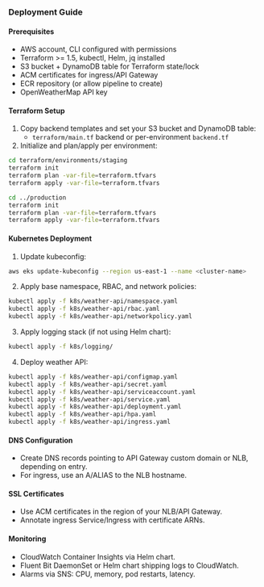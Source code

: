 ### Deployment Guide

#### Prerequisites
- AWS account, CLI configured with permissions
- Terraform >= 1.5, kubectl, Helm, jq installed
- S3 bucket + DynamoDB table for Terraform state/lock
- ACM certificates for ingress/API Gateway
- ECR repository (or allow pipeline to create)
- OpenWeatherMap API key

#### Terraform Setup
1. Copy backend templates and set your S3 bucket and DynamoDB table:
   - `terraform/main.tf` backend or per-environment `backend.tf`
2. Initialize and plan/apply per environment:

```bash
cd terraform/environments/staging
terraform init
terraform plan -var-file=terraform.tfvars
terraform apply -var-file=terraform.tfvars

cd ../production
terraform init
terraform plan -var-file=terraform.tfvars
terraform apply -var-file=terraform.tfvars
```

#### Kubernetes Deployment
1. Update kubeconfig:
```bash
aws eks update-kubeconfig --region us-east-1 --name <cluster-name>
```
2. Apply base namespace, RBAC, and network policies:
```bash
kubectl apply -f k8s/weather-api/namespace.yaml
kubectl apply -f k8s/weather-api/rbac.yaml
kubectl apply -f k8s/weather-api/networkpolicy.yaml
```
3. Apply logging stack (if not using Helm chart):
```bash
kubectl apply -f k8s/logging/
```
4. Deploy weather API:
```bash
kubectl apply -f k8s/weather-api/configmap.yaml
kubectl apply -f k8s/weather-api/secret.yaml
kubectl apply -f k8s/weather-api/serviceaccount.yaml
kubectl apply -f k8s/weather-api/service.yaml
kubectl apply -f k8s/weather-api/deployment.yaml
kubectl apply -f k8s/weather-api/hpa.yaml
kubectl apply -f k8s/weather-api/ingress.yaml
```

#### DNS Configuration
- Create DNS records pointing to API Gateway custom domain or NLB, depending on entry.
- For ingress, use an A/ALIAS to the NLB hostname.

#### SSL Certificates
- Use ACM certificates in the region of your NLB/API Gateway.
- Annotate ingress Service/Ingress with certificate ARNs.

#### Monitoring
- CloudWatch Container Insights via Helm chart.
- Fluent Bit DaemonSet or Helm chart shipping logs to CloudWatch.
- Alarms via SNS: CPU, memory, pod restarts, latency.

